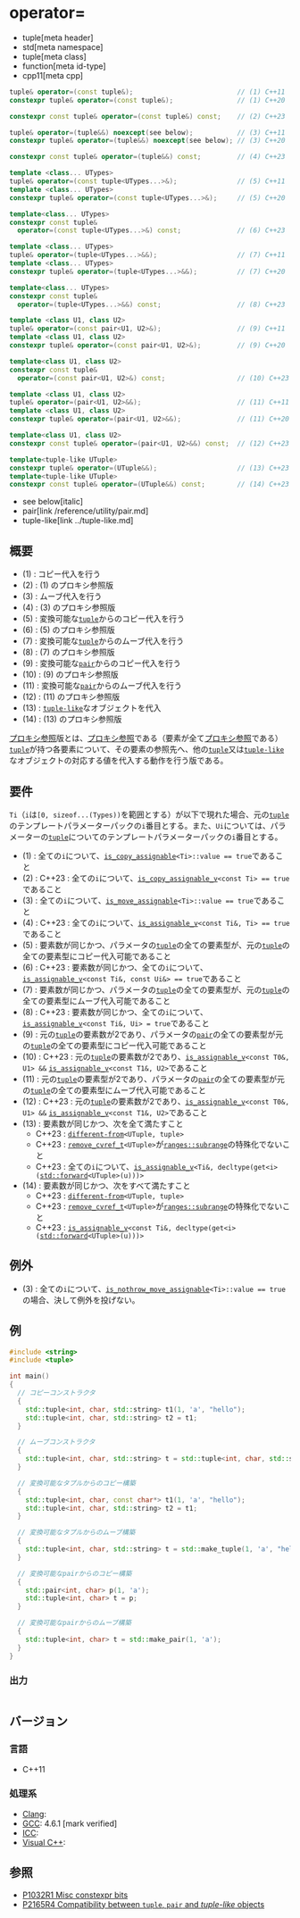 # operator=
* tuple[meta header]
* std[meta namespace]
* tuple[meta class]
* function[meta id-type]
* cpp11[meta cpp]

```cpp
tuple& operator=(const tuple&);                          // (1) C++11
constexpr tuple& operator=(const tuple&);                // (1) C++20

constexpr const tuple& operator=(const tuple&) const;    // (2) C++23

tuple& operator=(tuple&&) noexcept(see below);           // (3) C++11
constexpr tuple& operator=(tuple&&) noexcept(see below); // (3) C++20

constexpr const tuple& operator=(tuple&&) const;         // (4) C++23

template <class... UTypes>
tuple& operator=(const tuple<UTypes...>&);               // (5) C++11
template <class... UTypes>
constexpr tuple& operator=(const tuple<UTypes...>&);     // (5) C++20

template<class... UTypes>
constexpr const tuple&
  operator=(const tuple<UTypes...>&) const;              // (6) C++23

template <class... UTypes>
tuple& operator=(tuple<UTypes...>&&);                    // (7) C++11
template <class... UTypes>
constexpr tuple& operator=(tuple<UTypes...>&&);          // (7) C++20

template<class... UTypes>
constexpr const tuple&
  operator=(tuple<UTypes...>&&) const;                   // (8) C++23

template <class U1, class U2>
tuple& operator=(const pair<U1, U2>&);                   // (9) C++11
template <class U1, class U2>
constexpr tuple& operator=(const pair<U1, U2>&);         // (9) C++20

template<class U1, class U2>
constexpr const tuple&
  operator=(const pair<U1, U2>&) const;                  // (10) C++23

template <class U1, class U2>
tuple& operator=(pair<U1, U2>&&);                        // (11) C++11
template <class U1, class U2>
constexpr tuple& operator=(pair<U1, U2>&&);              // (11) C++20

template<class U1, class U2>
constexpr const tuple& operator=(pair<U1, U2>&&) const;  // (12) C++23

template<tuple-like UTuple>
constexpr tuple& operator=(UTuple&&);                    // (13) C++23
template<tuple-like UTuple>
constexpr const tuple& operator=(UTuple&&) const;        // (14) C++23
```
* see below[italic]
* pair[link /reference/utility/pair.md]
* tuple-like[link ../tuple-like.md]

## 概要
- (1) : コピー代入を行う
- (2) : (1) のプロキシ参照版
- (3) : ムーブ代入を行う
- (4) : (3) のプロキシ参照版
- (5) : 変換可能な[`tuple`](../tuple.md)からのコピー代入を行う
- (6) : (5) のプロキシ参照版
- (7) : 変換可能な[`tuple`](../tuple.md)からのムーブ代入を行う
- (8) : (7) のプロキシ参照版
- (9) : 変換可能な[`pair`](/reference/utility/pair.md)からのコピー代入を行う
- (10) : (9) のプロキシ参照版
- (11) : 変換可能な[`pair`](/reference/utility/pair.md)からのムーブ代入を行う
- (12) : (11) のプロキシ参照版
- (13) : [`tuple-like`](../tuple-like.md)なオブジェクトを代入
- (14) : (13) のプロキシ参照版

[プロキシ参照](/reference/iterator/indirectly_writable.md)版とは、[プロキシ参照](/reference/iterator/indirectly_writable.md)である（要素が全て[プロキシ参照](/reference/iterator/indirectly_writable.md)である）[`tuple`](../tuple.md)が持つ各要素について、その要素の参照先へ、他の[`tuple`](../tuple.md)又は[`tuple-like`](../tuple-like.md)なオブジェクトの対応する値を代入する動作を行う版である。

## 要件
`Ti`（`i`は`[0, sizeof...(Types))`を範囲とする）が以下で現れた場合、元の[`tuple`](../tuple.md)のテンプレートパラメーターパックの`i`番目とする。また、`Ui`については、パラメーターの[`tuple`](../tuple.md)についてのテンプレートパラメーターパックの`i`番目とする。

- (1) : 全ての`i`について、[`is_copy_assignable`](/reference/type_traits/is_copy_assignable.md)`<Ti>::value == true`であること
- (2) : C++23 : 全ての`i`について、[`is_copy_assignable_v`](/reference/type_traits/is_copy_assignable.md)`<const Ti> == true`であること
- (3) : 全ての`i`について、[`is_move_assignable`](/reference/type_traits/is_move_assignable.md)`<Ti>::value == true`であること
- (4) : C++23 : 全ての`i`について、[`is_assignable_v`](/reference/type_traits/is_assignable.md)`<const Ti&, Ti> == true`であること
- (5) : 要素数が同じかつ、パラメータの[`tuple`](../tuple.md)の全ての要素型が、元の[`tuple`](../tuple.md)の全ての要素型にコピー代入可能であること
- (6) : C++23 : 要素数が同じかつ、全ての`i`について、[`is_assignable_v`](/reference/type_traits/is_assignable.md)`<const Ti&, const Ui&> == true`であること
- (7) : 要素数が同じかつ、パラメータの[`tuple`](../tuple.md)の全ての要素型が、元の[`tuple`](../tuple.md)の全ての要素型にムーブ代入可能であること
- (8) : C++23 : 要素数が同じかつ、全ての`i`について、[`is_assignable_v`](/reference/type_traits/is_assignable.md)`<const Ti&, Ui> = true`であること
- (9) : 元の[`tuple`](../tuple.md)の要素数が2であり、パラメータの[`pair`](/reference/utility/pair.md)の全ての要素型が元の[`tuple`](../tuple.md)の全ての要素型にコピー代入可能であること
- (10) : C++23 : 元の[`tuple`](../tuple.md)の要素数が2であり、[`is_assignable_v`](/reference/type_traits/is_assignable.md)`<const T0&, U1> &&` [`is_assignable_v`](/reference/type_traits/is_assignable.md)`<const T1&, U2>`であること
- (11) : 元の[`tuple`](../tuple.md)の要素型が2であり、パラメータの[`pair`](/reference/utility/pair.md)の全ての要素型が元の[`tuple`](../tuple.md)の全ての要素型にムーブ代入可能であること
- (12) : C++23 : 元の[`tuple`](../tuple.md)の要素数が2であり、[`is_assignable_v`](/reference/type_traits/is_assignable.md)`<const T0&, U1> &&` [`is_assignable_v`](/reference/type_traits/is_assignable.md)`<const T1&, U2>`であること
- (13) : 要素数が同じかつ、次を全て満たすこと
    - C++23 : [`different-from`](/reference/ranges/different-from.md)`<UTuple, tuple>`
    - C++23 : [`remove_cvref_t`](/reference/type_traits/remove_cvref.md)`<UTuple>`が[`ranges::subrange`](/reference/ranges/subrange.md)の特殊化でないこと
    - C++23 : 全ての`i`について、[`is_assignable_v`](/reference/type_traits/is_assignable.md)`<Ti&, decltype(get<i>(`[`std::forward`](/reference/utility/forward.md)`<UTuple>(u)))>`
- (14) : 要素数が同じかつ、次をすべて満たすこと
    - C++23 : [`different-from`](/reference/ranges/different-from.md)`<UTuple, tuple>`
    - C++23 : [`remove_cvref_t`](/reference/type_traits/remove_cvref.md)`<UTuple>`が[`ranges::subrange`](/reference/ranges/subrange.md)の特殊化でないこと
    - C++23 : [`is_assignable_v`](/reference/type_traits/is_assignable.md)`<const Ti&, decltype(get<i>(`[`std::forward`](/reference/utility/forward.md)`<UTuple>(u)))>`


## 例外
- (3) : 全ての`i`について、[`is_nothrow_move_assignable`](/reference/type_traits/is_nothrow_move_assignable.md)`<Ti>::value == true`の場合、決して例外を投げない。


## 例
```cpp example
#include <string>
#include <tuple>

int main()
{
  // コピーコンストラクタ
  {
    std::tuple<int, char, std::string> t1(1, 'a', "hello");
    std::tuple<int, char, std::string> t2 = t1;
  }

  // ムーブコンストラクタ
  {
    std::tuple<int, char, std::string> t = std::tuple<int, char, std::string>(1, 'a', "hello");
  }

  // 変換可能なタプルからのコピー構築
  {
    std::tuple<int, char, const char*> t1(1, 'a', "hello");
    std::tuple<int, char, std::string> t2 = t1;
  }

  // 変換可能なタプルからのムーブ構築
  {
    std::tuple<int, char, std::string> t = std::make_tuple(1, 'a', "hello");
  }

  // 変換可能なpairからのコピー構築
  {
    std::pair<int, char> p(1, 'a');
    std::tuple<int, char> t = p;
  }

  // 変換可能なpairからのムーブ構築
  {
    std::tuple<int, char> t = std::make_pair(1, 'a');
  }
}
```

### 出力
```
```

## バージョン
### 言語
- C++11

### 処理系
- [Clang](/implementation.md#clang): 
- [GCC](/implementation.md#gcc): 4.6.1 [mark verified]
- [ICC](/implementation.md#icc): 
- [Visual C++](/implementation.md#visual_cpp): 


## 参照
- [P1032R1 Misc constexpr bits](http://www.open-std.org/jtc1/sc22/wg21/docs/papers/2018/p1032r1.html)
- [P2165R4 Compatibility between `tuple`, `pair` and *tuple-like* objects](https://www.open-std.org/jtc1/sc22/wg21/docs/papers/2022/p2165r4.pdf)
